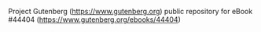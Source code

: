 Project Gutenberg (https://www.gutenberg.org) public repository for eBook #44404 (https://www.gutenberg.org/ebooks/44404)
